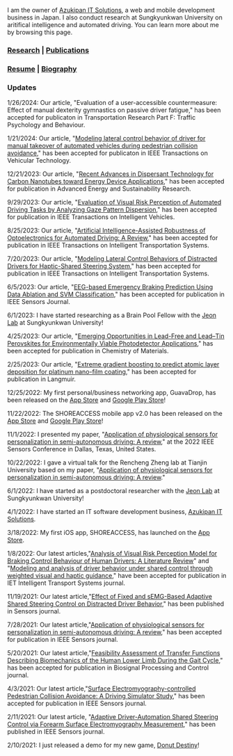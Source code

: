 I am the owner of [Azukipan IT Solutions](https://www.azukipan.net), a web and mobile development business in Japan. I also conduct research at Sungkyunkwan University on aritifical intelligence and automated driving. You can learn more about me by browsing this page.

### [Research](https://azukipan.github.io/edricjohnnacpil/research/) | [Publications](https://azukipan.github.io/edricjohnnacpil/publications/)
### [Resume](https://azukipan.github.io/edricjohnnacpil/resume/) | [Biography](https://azukipan.github.io/edricjohnnacpil/biography/)


### Updates
1/26/2024: Our article, "Evaluation of a user-accessible countermeasure: Effect of manual dexterity gymnastics on passive driver fatigue," has been accepted for publicaton in Transportation Research Part F: Traffic Psychology and Behaviour.

1/21/2024: Our article, "[Modeling lateral control behavior of driver for manual takeover of automated vehicles during pedestrian collision avoidance](https://doi.org/10.1109/TVT.2024.3357942)," has been accepted for publicaton in IEEE Transactions on Vehicular Technology.

12/21/2023: Our article, "[Recent Advances in Dispersant Technology for Carbon Nanotubes toward Energy Device Applications](http://doi.org/10.1002/aesr.202300219)," has been accepted for publication in Advanced Energy and Sustainability Research.

9/29/2023: Our article,  "[Evaluation of Visual Risk Perception of Automated Driving Tasks by Analyzing Gaze Pattern Dispersion](https://doi.org/10.1109/TIV.2023.3323340)," has been accepted for publication in IEEE Transactions on Intelligent Vehicles.

8/25/2023: Our article,  "[Artificial Intelligence-Assisted Robustness of Optoelectronics for Automated Driving: A Review](https://doi.org/10.1109/TITS.2023.3309290)," has been accepted for publication in IEEE Transactions on Intelligent Transportation Systems.

7/20/2023: Our article, "[Modeling Lateral Control Behaviors of Distracted Drivers for Haptic-Shared Steering System](https://doi.org/10.1109/TITS.2023.3293504)," has been accepted for publication in IEEE Transactions on Intelligent Transportation Systems.

6/5/2023: Our article, "[EEG-based Emergency Braking Prediction Using Data Ablation and SVM Classification](https://doi.org/10.1109/JSEN.2023.3283447)," has been accepted for publication in IEEE Sensors Journal.

6/1/2023: I have started researching as a Brain Pool Fellow with the [Jeon Lab](https://www.jeonlab.com) at Sungkyunkwan University!

4/25/2023: Our article, "[Emerging Opportunities in Lead-Free and Lead–Tin Perovskites for Environmentally Viable Photodetector Applications](https://doi.org/10.1021/acs.chemmater.3c00345)," has been accepted for publication in Chemistry of Materials.

2/25/2023: Our article, "[Extreme gradient boosting to predict atomic layer deposition for platinum nano-film coating](https://doi.org/10.1021/acs.langmuir.2c03465)," has been accepted for publication in Langmuir.

12/25/2022: My first personal/business networking app, GuavaDrop, has been released on the [App Store](https://apps.apple.com/app/guavadrop/id1619055284) and [Google Play Store](https://play.google.com/store/apps/details?id=com.azukipan.guavadrop&fbclid=IwAR1JCXLDZAx5ozKKJQN7rv6bEhnwSzGePkIbveAdaepKCxUVGx0O5CTK6ng)!

11/22/2022: The SHOREACCESS mobile app v2.0 has been released on the [App Store](https://apps.apple.com/app/shoreaccess/id1604498722) and [Google Play Store](https://play.google.com/store/apps/details?id=shoreaccess.google.androidbrowserhelper.demos.customtabssession)!

11/1/2022: I presented my paper, "[Application of physiological sensors for personalization in semi-autonomous driving: A review](http://doi.org/10.1109/JSEN.2021.3100038)," at the 2022 IEEE Sensors Conference in Dallas, Texas, United States.

10/22/2022: I gave a virtual talk for the Rencheng Zheng lab at Tianjin University based on my paper, "[Application of physiological sensors for personalization in semi-autonomous driving: A review](http://doi.org/10.1109/JSEN.2021.3100038)."

6/1/2022: I have started as a postdoctoral researcher with the [Jeon Lab](https://www.jeonlab.com) at Sungkyunkwan University!

4/1/2022: I have started an IT software development business, [Azukipan IT Solutions](https://www.azukipan.net).
  
3/18/2022: My first iOS app, SHOREACCESS, has launched on the [App Store](https://apps.apple.com/app/shoreaccess/id1604498722).

1/8/2022: Our latest articles,"[Analysis of Visual Risk Perception Model for Braking Control Behaviour of Human Drivers: A Literature Review](https://doi.org/10.1049/itr2.12170)" and "[Modeling and analysis of driver behavior under shared control through weighted visual and haptic guidance](https://doi.org/10.1049/itr2.12163)," have been accepted for publication in IET Intelligent Transport Systems journal.

11/19/2021: Our latest article,"[Effect of Fixed and sEMG-Based Adaptive Shared Steering Control on Distracted Driver Behavior](https://doi.org/10.3390/s21227691)," has been published in Sensors journal.

7/28/2021: Our latest article,"[Application of physiological sensors for personalization in semi-autonomous driving: A review](http://doi.org/10.1109/JSEN.2021.3100038)," has been accepted for publication in IEEE Sensors journal.

5/20/2021: Our latest article,"[Feasibility Assessment of Transfer Functions Describing Biomechanics of the Human Lower Limb During the Gait Cycle](https://doi.org/10.1016/j.bspc.2021.102776)," has been accepted for publication in Biosignal Processing and Control journal.

4/3/2021: Our latest article,"[Surface Electromyography-controlled Pedestrian Collision Avoidance: A Driving Simulator Study](http://www.doi.org/10.1109/JSEN.2021.3070597)," has been accepted for publication in IEEE Sensors journal.

2/11/2021: Our latest article, "[Adaptive Driver-Automation Shared Steering Control via Forearm Surface Electromyography Measurement](https://www.doi.org/10.1109/JSEN.2020.3035169)," has been published in IEEE Sensors journal.

2/10/2021: I just released a demo for my new game, [Donut Destiny](https://playcanv.as/b/XaJwYdIr/)!
